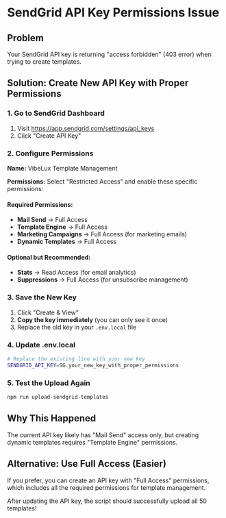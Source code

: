 # SendGrid API Key Permissions Issue

## Problem
Your SendGrid API key is returning "access forbidden" (403 error) when trying to create templates.

## Solution: Create New API Key with Proper Permissions

### 1. Go to SendGrid Dashboard
1. Visit https://app.sendgrid.com/settings/api_keys
2. Click "Create API Key"

### 2. Configure Permissions
**Name:** VibeLux Template Management

**Permissions:** Select "Restricted Access" and enable these specific permissions:

#### Required Permissions:
- **Mail Send** → Full Access
- **Template Engine** → Full Access  
- **Marketing Campaigns** → Full Access (for marketing emails)
- **Dynamic Templates** → Full Access

#### Optional but Recommended:
- **Stats** → Read Access (for email analytics)
- **Suppressions** → Full Access (for unsubscribe management)

### 3. Save the New Key
1. Click "Create & View"
2. **Copy the key immediately** (you can only see it once)
3. Replace the old key in your `.env.local` file

### 4. Update .env.local
```bash
# Replace the existing line with your new key
SENDGRID_API_KEY=SG.your_new_key_with_proper_permissions
```

### 5. Test the Upload Again
```bash
npm run upload-sendgrid-templates
```

## Why This Happened
The current API key likely has "Mail Send" access only, but creating dynamic templates requires "Template Engine" permissions.

## Alternative: Use Full Access (Easier)
If you prefer, you can create an API key with "Full Access" permissions, which includes all the required permissions for template management.

After updating the API key, the script should successfully upload all 50 templates!